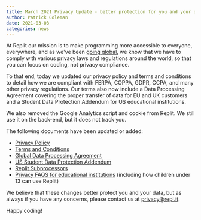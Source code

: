 ```yaml
---
title: March 2021 Privacy Update - better protection for you and your data
author: Patrick Coleman
date: 2021-03-03
categories: news
---
```


At Replit our mission is to make programming more accessible to everyone, everywhere, and as we've been [going global](https://blog.repl.it/global), we know that we have to comply with various privacy laws and regulations around the world, so that you can focus on coding, not privacy compliance.

To that end, today we updated our privacy policy and terms and conditions to detail how we are compliant with FERPA, COPPA, GDPR, CCPA, and many other privacy regulations. Our terms also now include a Data Processing Agreement covering the proper transfer of data for EU and UK customers and a Student Data Protection Addendum for US educational institutions.
 
We also removed the Google Analytics script and cookie from Replit. We still use it on the back-end, but it does not track you.

The following documents have been updated or added:
- [Privacy Policy](https://repl.it/site/privacy)
- [Terms and Conditions](https://repl.it/site/terms)
- [Global Data Processing Agreement](https://repl.it/site/dpa)
- [US Student Data Protection Addendum](https://docs.repl.it/Teams/US_Student_DPA)
- [Replit Subprocessors](https://repl.it/site/subprocessors)
- [Privacy FAQS for educational institutions](https://docs.repl.it/Teams/privacyFAQs) (including how children under 13 can use Replit)

We believe that these changes better protect you and your data, but as always if you have any concerns, please contact us at [privacy@repl.it](mailto:privacy@repl.it).

Happy coding!